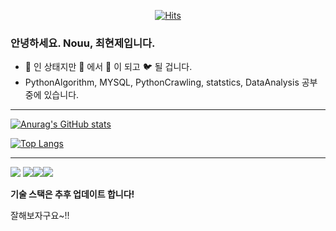 <div align=center> 



[![Hits](https://hits.seeyoufarm.com/api/count/incr/badge.svg?url=https%3A%2F%2Fgithub.com%2Fnouu94&count_bg=%2379C83D&title_bg=%23555555&icon=&icon_color=%23E7E7E7&title=hits&edge_flat=false)](https://hits.seeyoufarm.com)

</div>

### 안녕하세요. Nouu, 최현제입니다.

* :hatching_chick: 인 상태지만 :baby_chick: 에서 :chicken: 이 되고 :bird: 될 겁니다.
* PythonAlgorithm, MYSQL, PythonCrawling, statstics, DataAnalysis 공부중에 있습니다.

---

[![Anurag's GitHub stats](https://github-readme-stats.vercel.app/api?username=nouu94&show_icons=true&theme=)](https://nouu94.com)



[![Top Langs](https://github-readme-stats.vercel.app/api/top-langs/?username=nouu94&layout=compact)](https://github.com/nouu94)

---



<img src="https://img.shields.io/badge/Python-3776AB?style=for-the-badge&logo=Python&logoColor=white"> <img src="https://img.shields.io/badge/MySQL-4479A1?style=for-the-badge&logo=MySQL&logoColor=white"><img src="https://img.shields.io/badge/Git-white?style=for-the-badge&logo=Git&logoColor=red"/><img src="https://img.shields.io/badge/GitHub-white?style=for-the-badge&logo=GitHub&logoColor=black"/>

**기술 스택은 추후 업데이트 합니다!**


잘해보자구요~!!
